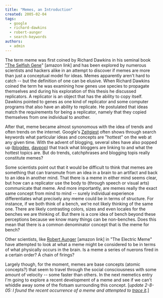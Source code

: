 ```yaml
---
title: "Memes, an Introduction"
created: 2005-02-04
tags: 
  - google
  - richard-dawkins
  - robert-aunger
  - search-keywords
authors: 
  - admin
---
```


The term meme was first coined by Richard Dawkins in his seminal book ["The Selfish Gene](http://www.amazon.com/exec/obidos/redirect?tag=wwwrussellwar-20&path=ASIN%2F0192860925%2Fqid%3D1107537124%2Fsr%3D2-3%2Fref%3Dpd_ka_b_2_3)" \[amazon link\] and has been explored by numerous scientists and hackers alike in an attempt to discover if memes are more than just a conceptual model for ideas. Memes apparently aren't hard to catch -- but the definition of one can be elusive. When Richard Dawkins coined the term he was examining how genes use species to propagate themselves and during his exploration of this thesis he discussed replicators. A replicator is an object that has the ability to copy itself. Dawkins pointed to genes as one kind of replicator and some computer programs that also have an ability to replicate. He postulated that ideas match the requirements for being a replicator, namely that they copied themselves from one individual to another.

After that, meme became almost synonomous with the idea of trends and often trends on the internet. Google's [Zeitgiest](http://www.google.com/press/zeitgeist.html) often shows through search keywords what particular ideas and concepts are "hottest" on the web at any given time. With the advent of blogging, several sites have also popped up ([blogdex](http://blogdex.net/), [daypop](http://www.daypop.com/)) that track what bloggers are linking to and what the hottest topics are. But do trends, catchphrases and blogging topis really constitute memes?

Some scientists point out that it would be difficult to think that memes are something that can transmute from an idea in a brain to an artifact and back to an idea in another mind. That there is a meme in either mind seems clear, but how can a replicator use the body to (through speech or visual arts) communicate that meme. And more importantly, are memes really the exact same concept from mind to mind -- surely individual experience differentiates what precisely any meme could be in terms of structure. For instance, if we both think of a bench, we're not likely thinking of the same one. There are likely contrasting colors, sizes and even locales for the benches we are thinking of. But there is a core idea of bench beyond these perceptions because we know many things can be non-benches. Does this mean that there is a common denominator concept that is the meme for bench?

Other scientists, like [Robert Aunger](http://www.amazon.com/exec/obidos/redirect?tag=wwwrussellwar-20&path=tg%2Fdetail%2F-%2F0743201507%2Fqid%3D1107537015%2Fsr%3D8-1%2Fref%3Dpd_bbs_1%3Fv%3Dglance%26s%3Dbooks%26n%3D507846) \[amazon link\] in "The Electric Meme" have attempted to look at what a meme might be considered to be in terms of what physically occurs in the brain. Is a meme a series of nuerons fired in a certain order? A chain of firings?

Largely though, for the moment, memes are base concepts (atomic concepts?) that seem to travel through the social consciousness with some amount of velocity -- some faster than others. In the next memetics entry I'm going to explore a recent development of a meme and see if we can't whiddle away some of the flotsam surrounding this concept. \[_update 2-8-05: I found the recent occurrence of a meme and attempted to [trace it](http://banapana.troped.com/archives/2005/02/creative_commun.html)._\]
